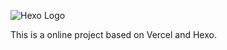 ![Hexo Logo](https://d33wubrfki0l68.cloudfront.net/6657ba50e702d84afb32fe846bed54fba1a77add/827ae/logo.svg)

This is a online project based on Vercel and Hexo.
